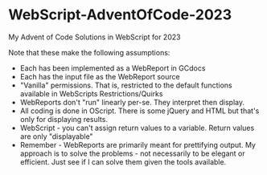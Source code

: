 # WebScript-AdventOfCode-2023
My Advent of Code Solutions in WebScript for 2023

Note that these make the following assumptions:
- Each has been implemented as a WebReport in GCdocs
- Each has the input file as the WebReport source
- "Vanilla" permissions. That is, restricted to the default functions available in WebScripts
Restrictions/Quirks
- WebReports don't "run" linearly per-se. They interpret then display.
- All coding is done in OScript. There is some jQuery and HTML but that's only for displaying results.
- WebScript - you can't assign return values to a variable. Return values are only "displayable"
-   Remember - WebReports are primarily meant for prettifying output.
My approach is to solve the problems - not necessarily to be elegant or efficient. Just see if I can solve them given the tools available.
